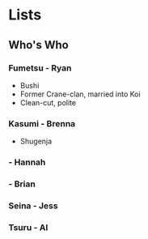 # Lists

## Who's Who

### Fumetsu - Ryan

* Bushi
* Former Crane-clan, married into Koi
* Clean-cut, polite

### Kasumi - Brenna

* Shugenja

### - Hannah

### - Brian

### Seina - Jess

### Tsuru - Al